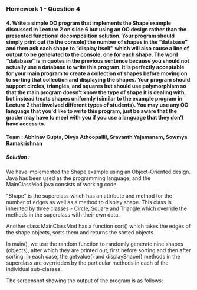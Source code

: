 ### Homework 1 - Question 4
#### 4. Write a simple OO program that implements the Shape example discussed in Lecture 2 on slide 6 but using an OO design rather than the presented functional decomposition solution. Your program should simply print out (to the console) the number of shapes in the “database” and then ask each shape to “display itself” which will also cause a line of output to be generated to the console, one for each shape. The word “database” is in quotes in the previous sentence because you should not actually use a database to write this program. It is perfectly acceptable for your main program to create a collection of shapes before moving on to sorting that collection and displaying the shapes. Your program should support circles, triangles, and squares but should use polymorphism so that the main program doesn't know the type of shape it is dealing with, but instead treats shapes uniformly (similar to the example program in Lecture 2 that involved different types of students). You may use any OO language that you'd like to write this program, just be aware that the grader may have to meet with you if you use a language that they don’t have access to.

#### Team : Abhinav Gupta, Divya Athoopallil, Sravanth Yajamanam, Sowmya Ramakrishnan

##### Solution :

We have implemented the Shape example using an Object-Oriented design. Java has been used as the programming language, and the MainClassMod.java consists of working code.

"Shape" is the superclass which has an attribute and method for the number of edges as well as a method to display shape. This class is inherited by three classes - Circle, Square and Triangle which override the methods in the superclass with their own data. 

Another class MainClassMod has a function sort() which takes the edges of the shape objects, sorts them and returns the sorted objects. 

In main(), we use the random function to randomly generate nine shapes (objects), after which they are printed out, first before sorting and then after sorting. In each case, the getvalue() and displayShape() methods in the superclass are overridden by the particular methods in each of the individual sub-classes.

The screenshot showing the output of the program is as follows:


